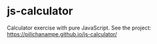 # js-calculator
Calculator exercise with pure JavaScript. See the project: https://pilichanampe.github.io/js-calculator/
